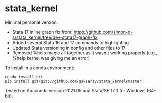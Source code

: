 # stata_kernel

Minimal personal version.
- Stata 17 inline graph fix from: https://github.com/simon-d-s/stata_kernel/tree/dev-stata17-graph-fix
- Added several Stata 16 and 17 commands to highlighting
- Updated Stata versioning in config and other files to 17
- Removed %help magic all together as it wasn't working properly (e.g., %help kernel was giving me an error)

To install in a conda environment:
```
conda install git
pip install git+git://github.com/gaksaray/stata_kernel@master
```
Tested on Anaconda version 2021.05 and Stata/SE 17.0 for Windows (64-bit).
